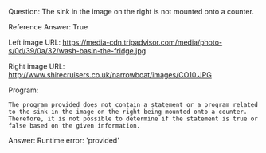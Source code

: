 Question: The sink in the image on the right is not mounted onto a counter.

Reference Answer: True

Left image URL: https://media-cdn.tripadvisor.com/media/photo-s/0d/39/0a/32/wash-basin-the-fridge.jpg

Right image URL: http://www.shirecruisers.co.uk/narrowboat/images/CO10.JPG

Program:

```
The program provided does not contain a statement or a program related to the sink in the image on the right being mounted onto a counter. Therefore, it is not possible to determine if the statement is true or false based on the given information.
```
Answer: Runtime error: 'provided'

